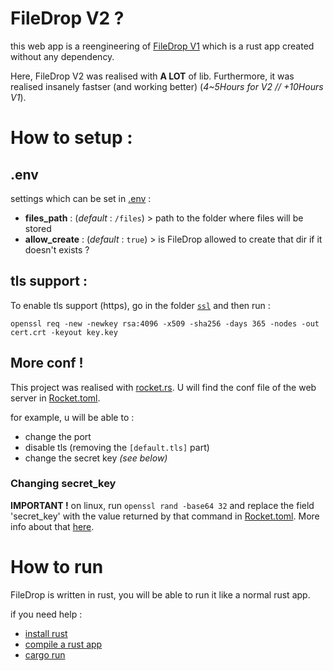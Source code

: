 # FileDrop V2 ?
this web app is a reengineering of [FileDrop V1](https://github.com/Noe-Favier/file_drop) which is a rust app created without any dependency.

Here, FileDrop V2 was realised with **A LOT** of lib. Furthermore, it was realised insanely fastser (and working better)
(*4~5Hours for V2 // +10Hours V1*). 

# How to setup :

## .env
settings which can be set in [.env](.env) :

- **files_path** : (*default* : `/files`) > path to the folder where files will be stored
- **allow_create** : (*default* : `true`) > is FileDrop allowed to create that dir if it doesn't exists ?


## tls support : 
To enable tls support (https), go in the folder [`ssl`](ssl) and then run :

    openssl req -new -newkey rsa:4096 -x509 -sha256 -days 365 -nodes -out cert.crt -keyout key.key

## More conf !

This project was realised with [rocket.rs](https://rocket.rs/). U will find the conf file of the web server in [Rocket.toml](Rocket.toml). 

for example, u will be able to : 
- change the port 
- disable tls (removing the `[default.tls]` part)
- change the secret key *(see below)*

### Changing secret_key
**IMPORTANT !**
on linux, run `openssl rand -base64 32` and replace the field 'secret_key' with the value returned by that command in [Rocket.toml](Rocket.toml).
More info about that [here](https://rocket.rs/v0.5-rc/guide/configuration/#secret-key).

# How to run

FileDrop is written in rust, you will be able to run it like a normal rust app.

if you need help :
- [install rust](https://www.rust-lang.org/tools/install)
- [compile a rust app](https://doc.rust-lang.org/book/ch01-02-hello-world.html#:~:text=Compiling%20and%20Running%20Are%20Separate%20Steps)
- [cargo run](https://doc.rust-lang.org/cargo/commands/cargo-run.html#examples)